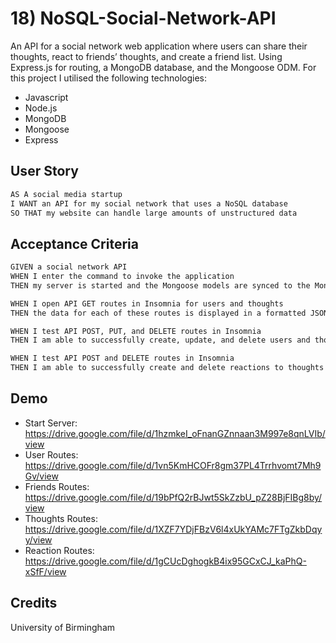 # 18) NoSQL-Social-Network-API

An API for a social network web application where users can share their thoughts, react to friends’ thoughts, and create a friend list. Using Express.js for routing, a MongoDB database, and the Mongoose ODM. For this project I utilised the following technologies: 
* Javascript
* Node.js
* MongoDB
* Mongoose
* Express

## User Story

```md
AS A social media startup
I WANT an API for my social network that uses a NoSQL database
SO THAT my website can handle large amounts of unstructured data
```

## Acceptance Criteria

```md
GIVEN a social network API
WHEN I enter the command to invoke the application
THEN my server is started and the Mongoose models are synced to the MongoDB database

WHEN I open API GET routes in Insomnia for users and thoughts
THEN the data for each of these routes is displayed in a formatted JSON

WHEN I test API POST, PUT, and DELETE routes in Insomnia
THEN I am able to successfully create, update, and delete users and thoughts in my database

WHEN I test API POST and DELETE routes in Insomnia
THEN I am able to successfully create and delete reactions to thoughts and add and remove friends to a user’s friend list
```

## Demo
* Start Server: https://drive.google.com/file/d/1hzmkeI_oFnanGZnnaan3M997e8qnLVIb/view
* User Routes: https://drive.google.com/file/d/1vn5KmHCOFr8gm37PL4Trrhvomt7Mh9Gv/view
* Friends Routes: https://drive.google.com/file/d/19bPfQ2rBJwt5SkZzbU_pZ28BjFIBg8by/view
* Thoughts Routes: https://drive.google.com/file/d/1XZF7YDjFBzV6l4xUkYAMc7FTgZkbDqyy/view
* Reaction Routes: https://drive.google.com/file/d/1gCUcDghogkB4ix95GCxCJ_kaPhQ-xSfF/view

## Credits
University of Birmingham
